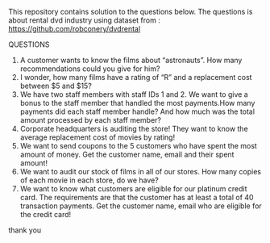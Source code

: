 This repository contains solution to the questions below. The questions is about rental dvd industry using dataset from : https://github.com/robconery/dvdrental

QUESTIONS
1.	A customer wants to know the films about “astronauts”. How many recommendations could you give for him?
2.	I wonder, how many films have a rating of “R” and a replacement cost between $5 and $15?
3.	We have two staff members with staff IDs 1 and 2. We want to give a bonus to the staff member that handled the most payments.How many payments did each staff member handle? And how much was the total amount processed by each staff member?
4.	Corporate headquarters is auditing the store! They want to know the average replacement cost of movies by rating!
5.	We want to send coupons to the 5 customers who have spent the most amount of money. Get the customer name, email and their spent amount!
6.	We want to audit our stock of films in all of our stores. How many copies of each movie in each store, do we have?
7.	We want to know what customers are eligible for our platinum credit card. The requirements are that the customer has at least a total of 40 transaction payments. Get the customer name, email who are eligible for the credit card! 

thank you
